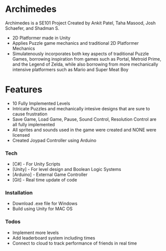 # Archimedes


Archimedes is a SE101 Project Created by Ankit Patel, Taha Masood, Josh Schaefer, and Shadman S.

  - 2D Platformer made in Unity
  - Applies Puzzle game mechanics and traditional 2D Platformer Mechanics
  - Simulatenously incorporates both key aspects of traditional Puzzle Games, borrowing inspiration from games such as Portal, Metroid Prime, and the Legend of Zelda, while also borrowing from more mechanically intensive platformers such as Mario and Super Meat Boy

# Features

  - 10 Fully Implemented Levels
  - Intricate Puzzles and mechanically intesive designs that are sure to cause frustration
  - Save Game, Load Game, Pause, Sound Control, Resolution Control are all fully implemented
  - All sprites and sounds used in the game were created and NONE were licensed
  - Created Joypad Controller using Arduino

### Tech

* [C#] - For Unity Scripts
* [Unity] - For level design and Boolean Logic Systems
* [Arduino] - External Game Controller
* [Git] - Real time update of code

### Installation

- Download .exe file for Windows
- Build using Unity for MAC OS


### Todos

 - Implement more levels 
 - Add leaderboard system including times
 - Connect to cloud to track performance of friends in real time


